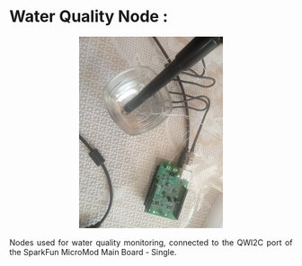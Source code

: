 # Water Quality Node : 
<p align="center">
  <img src="../WaterNodeWithProbes.jpg" width="256" >
</p>
<p align="justify">
Nodes used for water quality monitoring, connected to the QWI2C port of the SparkFun MicroMod Main Board - Single.    
